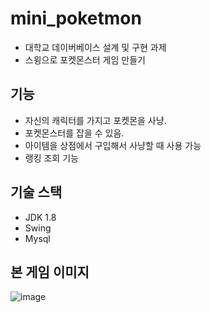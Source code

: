 # mini_poketmon

- 대학교 데이버베이스 설계 및 구현 과제
- 스윙으로 포켓몬스터 게임 만들기

## 기능

- 자신의 캐릭터를 가지고 포켓몬을 사냥.
- 포켓몬스터를 잡을 수 있음.
- 아이템을 상점에서 구입해서 사냥할 때 사용 가능
- 랭킹 조회 기능

## 기술 스택

- JDK 1.8
- Swing
- Mysql

## 본 게임 이미지
![image](https://user-images.githubusercontent.com/28975774/111061350-4763cf00-84e6-11eb-82f1-25341810078f.png)
